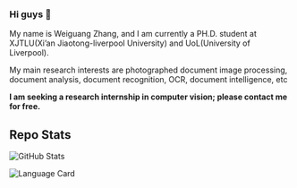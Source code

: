 ### Hi guys 👋
 My name is Weiguang Zhang, and I am currently a PH.D. student at XJTLU(Xi’an Jiaotong-liverpool University) and UoL(University of Liverpool).
 
 My main research interests are photographed document image processing, document analysis, document recognition, OCR, document intelligence, etc
 
 **I am seeking a research internship in computer vision; please contact me for free.**
<!--
**hanquansanren/hanquansanren** is a ✨ _special_ ✨ repository because its `README.md` (this file) appears on your GitHub profile.

Here are some ideas to get you started:

- 🔭 I’m currently working on ...
- 🌱 I’m currently learning ...
- 👯 I’m looking to collaborate on ...
- 🤔 I’m looking for help with ...
- 💬 Ask me about ...
- 📫 How to reach me: ...
- 😄 Pronouns: ...
- ⚡ Fun fact: ...
-->

## Repo Stats

![GitHub Stats](https://github-readme-stats.vercel.app/api?username=hanquansanren&show_icons=true&theme=tokyonight)

![Language Card](https://github-readme-stats.vercel.app/api/top-langs/?username=hanquansanren&layout=compact)
